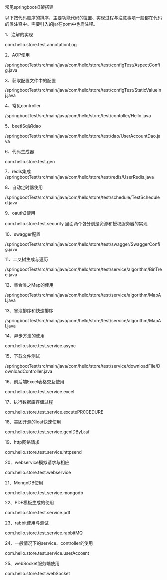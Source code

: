 常见springboot框架搭建

以下按代码顺序的排序，主要功能代码的位置、实现过程与注意事项一般都在代码的类注释中。需要引入的jar在pom中也有注释。

1、注解的实现

com.hello.store.test.annotationLog

2、AOP使用

/springbootTest/src/main/java/com/hello/store/test/configTest/AspectConfig.java

3、获取配置文件中的配置

/springbootTest/src/main/java/com/hello/store/test/configTest/StaticValueInj.java

4、常见controller

/springbootTest/src/main/java/com/hello/store/test/contoller/Hello.java

5、beetlSql的dao

/springbootTest/src/main/java/com/hello/store/test/dao/UserAccountDao.java

6、代码生成器

com.hello.store.test.gen

7、redis集成
/springbootTest/src/main/java/com/hello/store/test/redis/UserRedis.java

8、自动定时器使用

/springbootTest/src/main/java/com/hello/store/test/schedule/TestScheduled.java

9、oauth2使用

com.hello.store.test.security 里面两个包分别是资源和授权服务器的实现

10、swagger配置

/springbootTest/src/main/java/com/hello/store/test/swagger/SwaggerConfig.java

11、二叉树生成与遍历

/springbootTest/src/main/java/com/hello/store/test/service/algorithm/BinTree.java

12、集合类之Map的使用

/springbootTest/src/main/java/com/hello/store/test/service/algorithm/MapAl.java

13、冒泡排序和快速排序

/springbootTest/src/main/java/com/hello/store/test/service/algorithm/MapAl.java

14、异步方法的使用

com.hello.store.test.service.async

15、下载文件测试

/springbootTest/src/main/java/com/hello/store/test/service/downloadFile/DownloadController.java

16、前后端Excel表格交互使用

com.hello.store.test.service.excel

17、执行数据库存储过程

com.hello.store.test.service.excutePROCEDURE

18、美团开源的leaf快速使用

com.hello.store.test.service.genIDByLeaf

19、http网络请求

com.hello.store.test.service.httpsend

20、webservice模拟请求与相应

com.hello.store.test.webservice

21、MongoDB使用

com.hello.store.test.service.mongodb

22、PDF模板生成的使用

com.hello.store.test.service.pdf

23、rabbit使用与测试

com.hello.store.test.service.rabbitMQ

24、一般情况下的service、controller的使用

com.hello.store.test.service.userAccount

25、webSocket服务端使用

com.hello.store.test.webSocket





